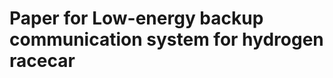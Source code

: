 # Paper for Low-energy backup communication system for hydrogen racecar

<!-- PDF_PREVIEW_START -->
<!-- PDF_PREVIEW_END -->
